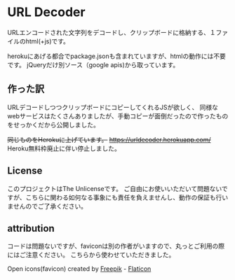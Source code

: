# URL Decoder
URLエンコードされた文字列をデコードし、クリップボードに格納する、１ファイルのhtml(+js)です。

herokuにあげる都合でpackage.jsonも含まれていますが、htmlの動作には不要です。
jQueryだけ別ソース（google apis)から取っています。

## 作った訳
URLデコードしつつクリップボードにコピーしてくれるJSが欲しく、
同様なwebサービスはたくさんありましたが、手動コピーが面倒だったので作ったものをせっかくだから公開しました。

~~同じものをHerokuに上げています。~~
~~https://urldecoder.herokuapp.com/~~
Heroku無料枠廃止に伴い停止しました。

## License
このプロジェクトはThe Unlicenseです。
ご自由にお使いいただいて問題ないですが、こちらに関わる如何なる事象にも責任を負えませんし、動作の保証も行いませんのでご了承ください。

## attribution
コードは問題ないですが、faviconは別の作者がいますので、丸っとご利用の際にはご注意ください。
こちらから使わせていただきました。

Open icons(favicon) created by [Freepik](https://www.flaticon.com/free-icons/open) - [Flaticon](https://www.flaticon.com/)
